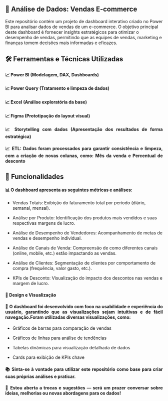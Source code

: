 <h2 align="justify">🚀 Análise de Dados: Vendas E-commerce</h2>

<p>Este repositório contém um projeto de dashboard interativo criado no Power BI para analisar dados de vendas de um e-commerce. O objetivo principal deste dashboard é fornecer insights estratégicos para otimizar o desempenho de vendas, permitindo que as equipes de vendas, marketing e finanças tomem decisões mais informadas e eficazes.</p>


<h2 align="justify">🛠️ Ferramentas e Técnicas Utilizadas</h2>

<h4 align="justify">📈 Power BI (Modelagem, DAX, Dashboards)</h4>
<h4 align="justify">📈 Power Query (Tratamento e limpeza de dados)</h4>
<h4 align="justify">📈 Excel (Análise exploratória da base)</h4>
<h4 align="justify">📈 Figma (Prototipação do layout visual)</h4>
<h4 align="justify">📈 Storytelling com dados (Apresentação dos resultados de forma estratégica)</h4>
<h4 align="justify">📈 ETL: Dados foram processados para garantir consistência e limpeza, com a criação de novas colunas, como: Mês da venda e Percentual de desconto</h4>


<h2 align="justify">🎯 Funcionalidades</h2>

<h4 align="justify">📊 O dashboard apresenta as seguintes métricas e análises:</h4>

- Vendas Totais: Exibição do faturamento total por período (diário, semanal, mensal).

- Análise por Produto: Identificação dos produtos mais vendidos e suas respectivas margens de lucro.

- Análise de Desempenho de Vendedores: Acompanhamento de metas de vendas e desempenho individual.

- Análise de Canais de Venda: Compreensão de como diferentes canais (online, mobile, etc.) estão impactando as vendas.

- Análise de Clientes: Segmentação de clientes por comportamento de compra (frequência, valor gasto, etc.).

- KPIs de Desconto: Visualização do impacto dos descontos nas vendas e margem de lucro.

<h4 align="justify">🎨 Design e Visualização</h4>

<h4 align="justify">📌 O dashboard foi desenvolvido com foco na usabilidade e experiência do usuário, garantindo que as visualizações sejam intuitivas e de fácil navegação.Foram utilizadas diversas visualizações, como:</h4>

- Gráficos de barras para comparação de vendas

- Gráficos de linhas para análise de tendências

- Tabelas dinâmicas para visualização detalhada de dados

- Cards para exibição de KPIs chave

<h4 align="justify">📚 Sinta-se à vontade para utilizar este repositório como base para criar suas próprias análises e praticar.</h4>
<h4 align="justify">💬 Estou aberta a trocas e sugestões — será um prazer conversar sobre ideias, melhorias ou novas abordagens para os dados!</h4>
